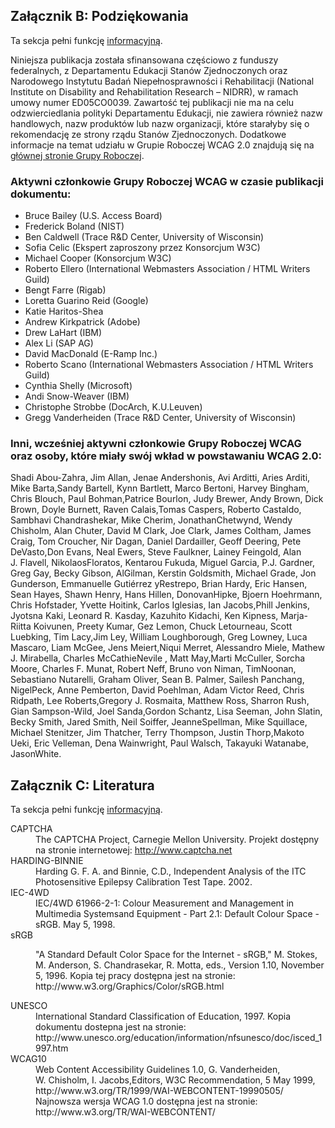 ## Załącznik B: Podziękowania
Ta sekcja pełni funkcję <a title="definicja: informacyjne" href="#informativedef" class="termref">informacyjną</a>.

Niniejsza publikacja została sfinansowana częściowo z funduszy federalnych, z Departamentu Edukacji Stanów Zjednoczonych oraz 
Narodowego Instytutu Badań Niepełnosprawności i Rehabilitacji (National Institute on Disability and Rehabilitation Research – NIDRR), w ramach umowy numer ED05CO0039. Zawartość tej publikacji nie ma na celu odzwierciedlania polityki Departamentu Edukacji, nie zawiera również nazw handlowych, nazw produktów lub nazw organizacji, które starałyby się o rekomendację ze strony rządu Stanów Zjednoczonych. Dodatkowe informacje na temat udziału w Grupie Roboczej WCAG 2.0 znajdują się na <a href="http://www.w3.org/WAI/GL/">głównej stronie Grupy Roboczej</a>.

### Aktywni członkowie Grupy Roboczej WCAG w czasie publikacji dokumentu:

- Bruce Bailey (U.S. Access Board)
- Frederick Boland (NIST)
- Ben Caldwell (Trace R&amp;D Center, University of Wisconsin)
- Sofia Celic (Ekspert zaproszony przez Konsorcjum W3C)
- Michael Cooper (Konsorcjum W3C)
- Roberto Ellero (International Webmasters Association / HTML Writers Guild)
- Bengt Farre (Rigab)
- Loretta Guarino Reid (Google)
- Katie Haritos-Shea
- Andrew Kirkpatrick (Adobe)
- Drew LaHart (IBM)
- Alex Li (SAP AG)
- David MacDonald (E-Ramp Inc.)
- Roberto Scano (International Webmasters Association / HTML Writers Guild)
- Cynthia Shelly (Microsoft)
- Andi Snow-Weaver (IBM)
- Christophe Strobbe (DocArch, K.U.Leuven)
- Gregg Vanderheiden (Trace R&amp;D Center, University of Wisconsin)

### Inni, wcześniej aktywni członkowie Grupy Roboczej WCAG oraz osoby, które miały swój wkład w powstawaniu WCAG 2.0:

Shadi Abou-Zahra, Jim Allan, Jenae Andershonis, Avi Arditti, Aries Arditi, Mike Barta,Sandy Bartell, Kynn Bartlett, Marco Bertoni, Harvey 
Bingham, Chris Blouch, Paul Bohman,Patrice Bourlon, Judy Brewer, Andy Brown, Dick Brown, Doyle Burnett, Raven Calais,Tomas Caspers, Roberto Castaldo, Sambhavi Chandrashekar, Mike Cherim, JonathanChetwynd, Wendy Chisholm, Alan Chuter, David M Clark, Joe Clark, James Coltham, James Craig, Tom Croucher, Nir Dagan, Daniel Dardailler, Geoff Deering, Pete DeVasto,Don Evans, Neal Ewers, Steve Faulkner, Lainey Feingold, Alan J.&nbsp;Flavell, NikolaosFloratos, Kentarou Fukuda, Miguel Garcia, P.J. Gardner, Greg Gay, Becky Gibson, AlGilman, Kerstin Goldsmith, Michael Grade, Jon Gunderson, Emmanuelle Gutiérrez yRestrepo, Brian Hardy, Eric Hansen, Sean Hayes, Shawn Henry, Hans Hillen, DonovanHipke, Bjoern Hoehrmann, Chris Hofstader, Yvette Hoitink, Carlos Iglesias, Ian Jacobs,Phill Jenkins, Jyotsna Kaki, Leonard R. Kasday, Kazuhito Kidachi, Ken Kipness, Marja-Riitta Koivunen, Preety Kumar, Gez Lemon, Chuck Letourneau, Scott Luebking, Tim Lacy,Jim Ley, William Loughborough, Greg Lowney, Luca Mascaro, Liam McGee, Jens Meiert,Niqui Merret, Alessandro Miele, Mathew J.&nbsp;Mirabella, Charles McCathieNevile , Matt May,Marti McCuller, Sorcha Moore, Charles F. Munat, Robert Neff, Bruno von Niman, TimNoonan, Sebastiano Nutarelli, Graham Oliver, Sean B. Palmer, Sailesh Panchang, NigelPeck, Anne Pemberton, David Poehlman, Adam Victor Reed, Chris Ridpath, Lee Roberts,Gregory J. Rosmaita, Matthew Ross, Sharron Rush, Gian Sampson-Wild, Joel Sanda,Gordon Schantz, Lisa Seeman, John Slatin, Becky Smith, Jared Smith, Neil Soiffer, JeanneSpellman, Mike Squillace, Michael Stenitzer, Jim Thatcher, Terry Thompson, Justin Thorp,Makoto Ueki, Eric Velleman, Dena Wainwright, Paul Walsch, Takayuki Watanabe, JasonWhite.
    
## Załącznik C: Literatura
Ta sekcja pełni funkcję <a title="definicja: informacyjne" href="#informativedef" class="termref">informacyjną</a>.

<dl>
    <dt><a name="CAPTCHA" id="CAPTCHA">CAPTCHA</a>
    </dt>
    <dd>
      The CAPTCHA Project, Carnegie Mellon University. Projekt dostępny na stronie internetowej: <a href="http://www.captcha.net">http://www.captcha.net</a>
  </dd>
    <dt><a name="HARDING-BINNIE" id="HARDING-BINNIE">HARDING-BINNIE</a>
    </dt>
    <dd>
      Harding G. F. A. and Binnie, C.D., Independent Analysis of the ITC Photosensitive Epilepsy Calibration Test Tape. 2002.
  </dd>
    <dt><a name="IEC-4WD" id="IEC-4WD">IEC-4WD</a>
    </dt>
    <dd>
      IEC/4WD 61966-2-1: Colour Measurement and Management in Multimedia Systemsand Equipment - Part 2.1: Default Colour Space - sRGB. May 5, 
1998.
    </dd>
    <dt><a name="sRGB" id="sRGB">sRGB</a>
    </dt>
    <dd>
    <p>
      "A Standard Default Color Space for the Internet - sRGB," M.&nbsp;Stokes, M.&nbsp;Anderson, S.&nbsp;Chandrasekar, R.&nbsp;Motta, eds., Version 1.10, November 5, 1996. Kopia tej pracy dostępna jest na stronie: http://www.w3.org/Graphics/Color/sRGB.html
    </dd>
    <dt><a name="UNESCO" id="UNESCO">UNESCO</a>
    </dt>
    <dd>
      International Standard Classification of Education, 1997. Kopia dokumentu dostepna jest na stronie: http://www.unesco.org/education/information/nfsunesco/doc/isced_1997.htm
    </dd>
    <dt><a name="WCAG10" id="WCAG10">WCAG10</a>
    </dt>
    <dd>
      Web Content Accessibility Guidelines 1.0, G. Vanderheiden, W.&nbsp;Chisholm, I.&nbsp;Jacobs,Editors, W3C Recommendation, 5 May 1999, http://www.w3.org/TR/1999/WAI-WEBCONTENT-19990505/ Najnowsza wersja WCAG 1.0 dostępna jest na stronie: http://www.w3.org/TR/WAI-WEBCONTENT/
  </dd>
</dl>
